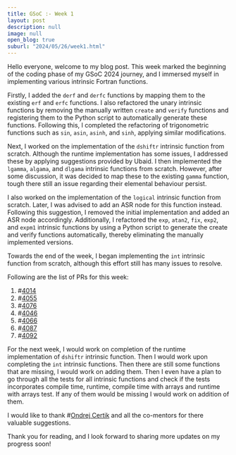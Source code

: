 ```yaml
---
title: GSoC :- Week 1
layout: post
description: null
image: null
open_blog: true
suburl: "2024/05/26/week1.html"
---
```


Hello everyone, welcome to my blog post. This week marked the beginning of the coding phase of my GSoC 2024 journey, and I immersed myself in implementing various intrinsic Fortran functions.

Firstly, I added the `derf` and `derfc` functions by mapping them to the existing `erf` and `erfc` functions. I also refactored the unary intrinsic functions by removing the manually written `create` and `verify` functions and registering them to the Python script to automatically generate these functions. Following this, I completed the refactoring of trigonometric functions such as `sin`, `asin`, `asinh`, and `sinh`, applying similar modifications.

Next, I worked on the implementation of the `dshiftr` intrinsic function from scratch. Although the runtime implementation has some issues, I addressed these by applying suggestions provided by Ubaid. I then implemented the `lgamma`, `algama`, and `dlgama` intrinsic functions from scratch. However, after some discussion, it was decided to map these to the existing `gamma` function, tough there still an issue regarding their elemental behaviour persist.

I also worked on the implementation of the `logical` intrinsic function from scratch. Later, I was advised to add an ASR node for this function instead. Following this suggestion, I removed the initial implementation and added an ASR node accordingly. Additionally, I refactored the `exp`, `atan2`, `fix`, `exp2`, and `expm1` intrinsic functions by using a Python script to generate the create and verify functions automatically, thereby eliminating the manually implemented versions.

Towards the end of the week, I began implementing the `int` intrinsic function from scratch, although this effort still has many issues to resolve.

Following are the list of PRs for this week:

1) #[4014](https://github.com/lfortran/lfortran/pull/4014)
2) #[4055](https://github.com/lfortran/lfortran/pull/4055)
3) #[4076](https://github.com/lfortran/lfortran/pull/4076)
4) #[4046](https://github.com/lfortran/lfortran/pull/4046)
5) #[4066](https://github.com/lfortran/lfortran/pull/4066)
6) #[4087](https://github.com/lfortran/lfortran/pull/4087)
7) #[4092](https://github.com/lfortran/lfortran/pull/4092)

For the next week, I would work on completion of the runtime implementation of `dshiftr` intrinsic function. Then I would work upon completing the `int` intrinsic functions. Then there are still some functions that are missing, I would work on adding them. Then I even have a plan to go through all the tests for all intrinsic functions and check if the tests incorporates compile time, runtime, compile time with arrays and runtime with arrays test. If any of them would be missing I would work on addition of them.

I would like to thank #[Ondrej Certik](https://github.com/certik) and all the co-mentors for there valuable suggestions.

Thank you for reading, and I look forward to sharing more updates on my progress soon!
